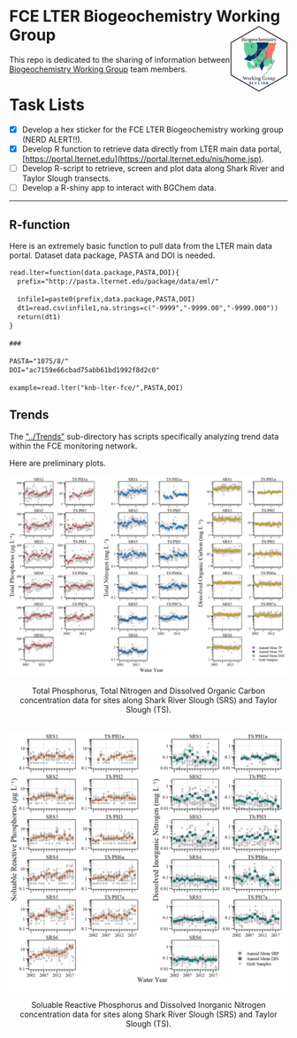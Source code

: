 # FCE LTER Biogeochemistry Working Group <img src="./Hex/FCE_BGChem.png" align="right" height = "120"/>

This repo is dedicated to the sharing of information between [Biogeochemistry Working Group](http://fcelter.fiu.edu/research/working_groups/?wg=20&p=FCEIII) team members. 

# Task Lists

- [x] Develop a hex sticker for the FCE LTER Biogeochemistry working group (NERD ALERT!!). 
- [x] Develop R function to retrieve data directly from LTER main data portal, [https://portal.lternet.edu](https://portal.lternet.edu/nis/home.jsp).
- [ ] Develop R-script to retrieve, screen and plot data along Shark River and Taylor Slough transects. 
- [ ] Develop a R-shiny app to interact with BGChem data.

***

## R-function
Here is an extremely basic function to pull data from the LTER main data portal. Dataset data package, PASTA and DOI is needed. 

```
read.lter=function(data.package,PASTA,DOI){
  prefix="http://pasta.lternet.edu/package/data/eml/"
  
  infile1=paste0(prefix,data.package,PASTA,DOI)
  dt1=read.csv(infile1,na.strings=c("-9999","-9999.00","-9999.000"))
  return(dt1)
}

###

PASTA="1075/8/"
DOI="ac7159e66cbad75abb61bd1992f8d2c0"

example=read.lter("knb-lter-fce/",PASTA,DOI)

```

## Trends
The ["../Trends"](https://github.com/SwampThingPaul/FCE-BGChemWG/tree/9a008f5036add93ea312ffb4dfeae3bc6088d6f6/Trends) sub-directory has scripts specifically analyzing trend data within the FCE monitoring network. 

Here are preliminary plots.

![](./Trends/Plots/TPTNDOC_WQPlots.png)
<center> Total Phosphorus, Total Nitrogen and Dissolved Organic Carbon concentration data for sites along Shark River Slough (SRS) and Taylor Slough (TS).</center>

<br>

![](./Trends/Plots/SRPDIN_WQPlots.png)
<center> Soluable Reactive Phosphorus and Dissolved Inorganic Nitrogen concentration data for sites along Shark River Slough (SRS) and Taylor Slough (TS).</center>